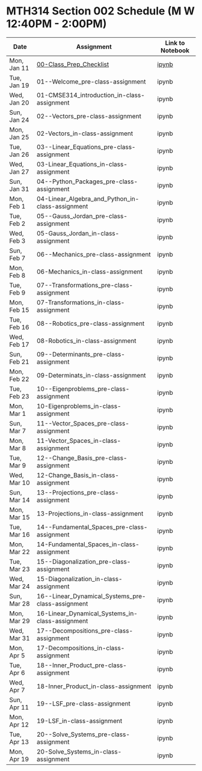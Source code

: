 # MTH314 Section 002 Schedule (M W 12:40PM - 2:00PM)

| Date | Assignment | Link to Notebook |
|------|------------|------------------|
| Mon, Jan 11 | [00-Class_Prep_Checklist](00-Class_Prep_Checklist.html) | [ipynb](00-Class_Prep_Checklist.ipynb) |
| Tue, Jan 19 | 01--Welcome_pre-class-assignment | ipynb | 
| Wed, Jan 20 | 01-CMSE314_introduction_in-class-assignment | ipynb | 
| Sun, Jan 24 | 02--Vectors_pre-class-assignment | ipynb | 
| Mon, Jan 25 | 02-Vectors_in-class-assignment | ipynb | 
| Tue, Jan 26 | 03--Linear_Equations_pre-class-assignment | ipynb | 
| Wed, Jan 27 | 03-Linear_Equations_in-class-assignment | ipynb | 
| Sun, Jan 31 | 04--Python_Packages_pre-class-assignment | ipynb | 
| Mon, Feb 1 | 04-Linear_Algebra_and_Python_in-class-assignment | ipynb | 
| Tue, Feb 2 | 05--Gauss_Jordan_pre-class-assignment | ipynb | 
| Wed, Feb 3 | 05-Gauss_Jordan_in-class-assignment | ipynb | 
| Sun, Feb 7 | 06--Mechanics_pre-class-assignment | ipynb | 
| Mon, Feb 8 | 06-Mechanics_in-class-assignment | ipynb | 
| Tue, Feb 9 | 07--Transformations_pre-class-assignment | ipynb | 
| Mon, Feb 15 | 07-Transformations_in-class-assignment | ipynb | 
| Tue, Feb 16 | 08--Robotics_pre-class-assignment | ipynb | 
| Wed, Feb 17 | 08-Robotics_in-class-assignment | ipynb | 
| Sun, Feb 21 | 09--Determinants_pre-class-assignment | ipynb | 
| Mon, Feb 22 | 09-Determinats_in-class-assignment | ipynb | 
| Tue, Feb 23 | 10--Eigenproblems_pre-class-assignment | ipynb | 
| Mon, Mar 1 | 10-Eigenproblems_in-class-assignment | ipynb | 
| Sun, Mar 7 | 11--Vector_Spaces_pre-class-assignment | ipynb | 
| Mon, Mar 8 | 11-Vector_Spaces_in-class-assignment | ipynb | 
| Tue, Mar 9 | 12--Change_Basis_pre-class-assignment | ipynb | 
| Wed, Mar 10 | 12-Change_Basis_in-class-assignment | ipynb | 
| Sun, Mar 14 | 13--Projections_pre-class-assignment | ipynb | 
| Mon, Mar 15 | 13-Projections_in-class-assignment | ipynb | 
| Tue, Mar 16 | 14--Fundamental_Spaces_pre-class-assignment | ipynb | 
| Mon, Mar 22 | 14-Fundamental_Spaces_in-class-assignment | ipynb | 
| Tue, Mar 23 | 15--Diagonalization_pre-class-assignment | ipynb | 
| Wed, Mar 24 | 15-Diagonalization_in-class-assignment | ipynb | 
| Sun, Mar 28 | 16--Linear_Dynamical_Systems_pre-class-assignment | ipynb | 
| Mon, Mar 29 | 16-Linear_Dynamical_Systems_in-class-assignment | ipynb | 
| Wed, Mar 31 | 17--Decompositions_pre-class-assignment | ipynb | 
| Mon, Apr 5 | 17-Decompositions_in-class-assignment | ipynb | 
| Tue, Apr 6 | 18--Inner_Product_pre-class-assignment | ipynb | 
| Wed, Apr 7 | 18-Inner_Product_in-class-assignment | ipynb | 
| Sun, Apr 11 | 19--LSF_pre-class-assignment | ipynb | 
| Mon, Apr 12 | 19-LSF_in-class-assignment | ipynb | 
| Tue, Apr 13 | 20--Solve_Systems_pre-class-assignment | ipynb | 
| Mon, Apr 19 | 20-Solve_Systems_in-class-assignment | ipynb | 
